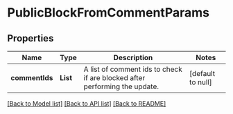 # PublicBlockFromCommentParams
## Properties

| Name | Type | Description | Notes |
|------------ | ------------- | ------------- | -------------|
| **commentIds** | **List** | A list of comment ids to check if are blocked after performing the update. | [default to null] |

[[Back to Model list]](../README.md#documentation-for-models) [[Back to API list]](../README.md#documentation-for-api-endpoints) [[Back to README]](../README.md)


